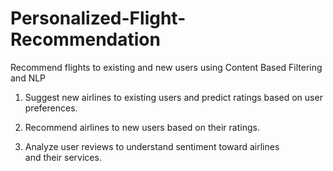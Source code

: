 # Personalized-Flight-Recommendation
Recommend flights to existing and new users using Content Based Filtering and NLP

01. Suggest new airlines to existing users and predict ratings based on user preferences.

02. Recommend airlines to new users based on their ratings.

03. Analyze user reviews to understand sentiment toward airlines and their services.



